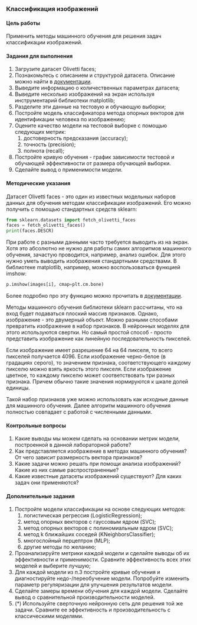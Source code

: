 ### Классификация изображений

#### Цель работы

Применить методы машинного обучения для решения задач классификации изображений.

#### Задания для выполнения

1. Загрузите датасет Olivetti faces;
2. Познакомьтесь с описанием и структурой датасета. Описание можно найти в [документации](https://scikit-learn.org/stable/datasets/index.html#real-world-datasets).
3. Выведите информацию о количественных параметрах датасета;
4. Выведите несколько изображений на экран используя инструментарий библиотеки matplotlib;
5. Разделите эти данные на тестовую и обучающую выборки;
6. Постройте модель классификатора метода опорных векторов для идентификации человека по изображению;
7. Оцените качество модели на тестовой выборке с помощью следующих метрик:
    1. достоверность предсказания (accuracy);
    2. точность (precision);
    3. полнота (recall);
8. Постройте кривую обучения - график зависимости тестовой и обучающей эффективности от размера обучающей выборки.
9. Сделайте вывод о применимости модели.


#### Методические указания

Датасет Olivetti faces - это один из известных модельных наборов данных для обучения методам классификации изображений. Его можно получить с помощью стандартных средств sklearn:

```py
from sklearn.datasets import fetch_olivetti_faces
faces = fetch_olivetti_faces()
print(faces.DESCR)
```

При работе с разными данными часто требуется выводить из на экран. Хотя это абсолютно не нужно для работы самих алгоритмов машинного обучения, зачастую проводится, например, анализ ошибок. Для этого нужно уметь выводить изображения стандартными средствами. В библиотеке matplotlib, например, можно воспользоваться функцией imshow:

```py
p.imshow(images[i], cmap=plt.cm.bone)
```

Более подробно про эту функцию можно прочитать в [документации](https://matplotlib.org/3.3.2/api/_as_gen/matplotlib.pyplot.imshow.html).

Методы машинного обучения библиотеки sklearn рассчитаны, что на вход будет подаваться плоский массив признаков. Однако, изображение - это двумерный объект. Можно разными способами превратить изображение в набор признаков. В нейронных моделях для этого используются свертки. Но самый простой способ - просто представить изображение как линейную последовательность пикселей. 

Если изображение имеет разрешение 64 на 64 пикселя, то всего пикселей получается 4096. Если изображение черно-белое (в градациях серого), то значением признака, соответствующего каждому пикселю можно взять яркость этого пикселя. Если изображение цветное, то каждому пикселю может соответствовать три разных признака. Причем обычно такие значения нормируются к шкале долей единицы.

Такой набор признаков уже можно использовать как исходные данные для машинного обучения. Далее алгоритм машинного обучения полностью совпадает с работой с численными данными.

#### Контрольные вопросы

1. Какие выводы мы можем сделать на основании метрик модели, построенной в данной лабораторной работе?
2. Как представляется изображение в методах машинного обучения? От чего зависит размерность вектора признаков?
3. Какие задачи можно решать при помощи анализа изображений? Какие из них самые распространенные?
4. Какие известные датасеты изображений существуют? Для каких задач они применяются?

#### Дополнительные задания

1. Постройте модели классификации на основе следующих методов:
    1. логистическая регрессия (LogisticRegression);
    2. метод опорных векторов с гауссовым ядром (SVC);
    3. метод опорных векторов с полиномиальным ядром (SVC);
    4. метод k ближайших соседей (KNeighborsClassifier);
    5. многослойный перцептрон (MLP);
    6. другие методы по желанию;
2. Проанализируйте метрики каждой модели и сделайте выводы об их эффективности и применимости. Сравните эффективность всех этих моделей и выберите лучшую;
3. Для каждой модели из п.3 постройте кривые обучения и диагностируйте недо-/переобучение модели. Попробуйте изменить параметр регуляризации для улучшения результатов модели.
4. Сделайте замеры времени обучения для каждой модели. Сделайте вывод о сравнительной производительности моделей.
5. (*) Используйте сверточную нейронную сеть для решения той же задачи. Сравните ее эффективность и производительность с классическими моделями.
